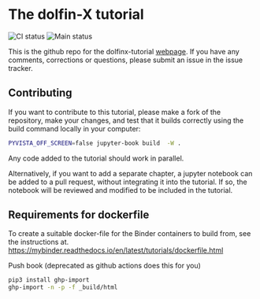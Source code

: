 # The dolfin-X tutorial
![CI status](https://github.com/jorgensd/dolfinx-tutorial/actions/workflows/build-publish.yml/badge.svg)
![Main status](https://github.com/jorgensd/dolfinx-tutorial/actions/workflows/main-test.yml/badge.svg)

This is the github repo for the dolfinx-tutorial [webpage](https://jorgensd.github.io/dolfinx-tutorial/).
If you have any comments, corrections or questions, please submit an issue in the issue tracker.

## Contributing
If you want to contribute to this tutorial, please make a fork of the repository, make your changes, and test that it builds correctly using the build command locally in your computer:
```bash
PYVISTA_OFF_SCREEN=false jupyter-book build  -W .
```
Any code added to the tutorial should work in parallel.

Alternatively, if you want to add a separate chapter, a jupyter notebook can be added to a pull request, without integrating it into the tutorial. If so, the notebook will be reviewed and modified to be included in the tutorial.

## Requirements for dockerfile
To create a suitable docker-file for the Binder containers to build from, see the instructions at.
https://mybinder.readthedocs.io/en/latest/tutorials/dockerfile.html


Push book (deprecated as github actions does this for you)
```bash
pip3 install ghp-import
ghp-import -n -p -f _build/html
```
